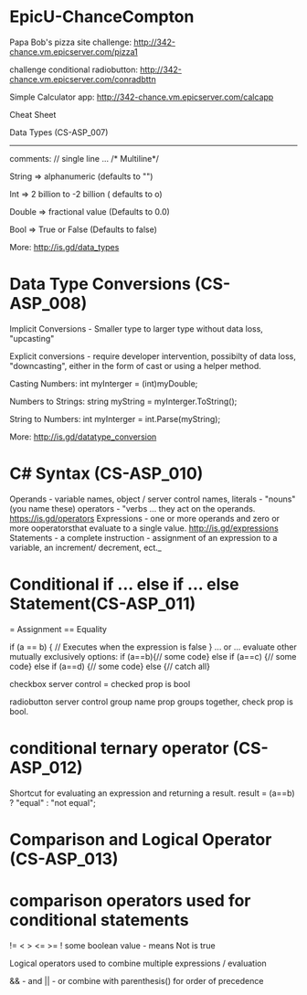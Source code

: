 # EpicU-ChanceCompton

Papa Bob's pizza site challenge: http://342-chance.vm.epicserver.com/pizza1

challenge conditional radiobutton: http://342-chance.vm.epicserver.com/conradbttn

Simple Calculator app: http://342-chance.vm.epicserver.com/calcapp

Cheat Sheet

Data Types (CS-ASP_007)
*******************************************
comments: // single line ... /* Multiline*/

String => alphanumeric (defaults to "")

Int => 2 billion to -2 billion ( defaults to o)

Double => fractional value (Defaults to 0.0)

Bool => True or False (Defaults to false)

More: http://is.gd/data_types

Data Type Conversions (CS-ASP_008)
======================================================

Implicit Conversions - Smaller type to larger type
without data loss, "upcasting"

Explicit conversions - require developer intervention,
possibilty of data loss, "downcasting", either in
the form of cast or using a helper method.

Casting Numbers:
int myInterger = (int)myDouble;

Numbers to Strings:
string myString = myInterger.ToString();

String to Numbers:
int myInterger = int.Parse(myString);

More: http://is.gd/datatype_conversion


C# Syntax (CS-ASP_010)
======================

Operands - variable names, object / server control names, literals - "nouns" (you name these)
operators - "verbs ... they act on the operands.
https://is.gd/operators
Expressions - one or more operands and zero or more ooperatorsthat evaluate to  a single value.
http://is.gd/expressions
Statements - a complete instruction - assignment of an expression to a variable, an increment/ decrement, ect._

Conditional if ... else if ... else Statement(CS-ASP_011)
==============================================================
= Assignment
== Equality

if (a == b)
{
// Executes when the expression is false
}
... or ... evaluate other mutually exclusively options:
if (a==b){// some code}
else if (a==c) {// some code}
else if (a==d) {// some code}
else {// catch all}

checkbox server control = checked prop is bool

radiobutton server control group name prop groups together,  check prop is bool.

conditional ternary operator (CS-ASP_012)
=========================================

Shortcut for evaluating an expression and returning a result.
result = (a==b) ? "equal" : "not equal";

Comparison and Logical Operator (CS-ASP_013)
=============================================
comparison operators
used for conditional statements
==
!=
< >
<= >=
! some boolean value - means Not is true

Logical operators
used to combine multiple expressions / evaluation

&& - and
|| - or
combine with parenthesis() for order of precedence

